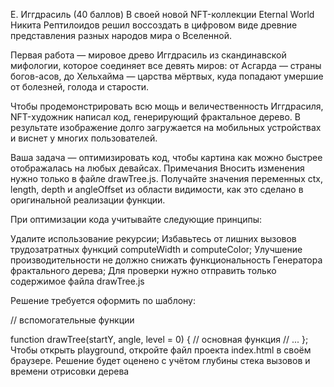 E. Иггдрасиль (40 баллов)
В своей новой NFT-коллекции Eternal World Никита Рептилоидов решил воссоздать в цифровом виде древние представления разных народов мира о Вселенной.

Первая работа — мировое древо Иггдрасиль из скандинавской мифологии, которое соединяет все девять миров: от Асгарда — страны богов-асов, до Хельхайма — царства мёртвых, куда попадают умершие от болезней, голода и старости.

Чтобы продемонстрировать всю мощь и величественность Иггдрасиля, NFT-художник написал код, генерирующий фрактальное дерево. В результате изображение долго загружается на мобильных устройствах и виснет у многих пользователей.

Ваша задача — оптимизировать код, чтобы картина как можно быстрее отображалась на любых девайсах.
Примечания
Вносить изменения нужно только в файле drawTree.js. Получайте значения переменных ctx, length, depth и angleOffset из области видимости, как это сделано в оригинальной реализации функции.

При оптимизации кода учитывайте следующие принципы:

Удалите использование рекурсии;
Избавьтесь от лишних вызовов трудозатратных функций computeWidth и computeColor;
Улучшение производительности не должно снижать функциональность Генератора фрактального дерева;
Для проверки нужно отправить только содержимое файла drawTree.js

Решение требуется оформить по шаблону:

// вспомогательные функции

function drawTree(startY, angle, level = 0) {
// основная функция
// ...
};
Чтобы открыть playground, откройте файл проекта index.html в своём браузере. Решение будет оценено с учётом глубины стека вызовов и времени отрисовки дерева